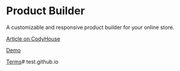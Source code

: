Product Builder
=========

A customizable and responsive product builder for your online store.

[Article on CodyHouse](https://codyhouse.co/gem/product-builder/)

[Demo](https://codyhouse.co/demo/product-builder/index.html)
 
[Terms](https://codyhouse.co/terms/)#   t e s t . g i t h u b . i o  
 